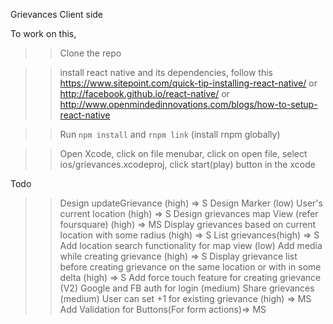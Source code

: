 Grievances Client side

To work on this,
>> Clone the repo

>> install react native and its dependencies, follow this
 https://www.sitepoint.com/quick-tip-installing-react-native/ or http://facebook.github.io/react-native/ or
 http://www.openmindedinnovations.com/blogs/how-to-setup-react-native

>> Run `npm install` and `rnpm link` (install rnpm globally)

>> Open Xcode, click on file menubar, click on open file, select ios/grievances.xcodeproj, click start(play) button in the xcode


Todo
>> Design updateGrievance (high) => S
>> Design Marker (low)
>> User's current location (high) => S
>> Design grievances map View (refer foursquare) (high) => MS
>> Display grievances based on current location with some radius (high) => S
>> List grievances(high) => S
>> Add location search functionality  for map view (low)
>> Add media while creating grievance (high) => S
>> Display grievance list before creating grievance on the same location or with in some delta (high) => S
>> Add force touch feature for creating grievance (V2)
>> Google and FB auth for login (medium)
>> Share grievances (medium)
>> User can set +1 for existing grievance (high) => MS
>> Add Validation for Buttons(For form actions)=> MS
